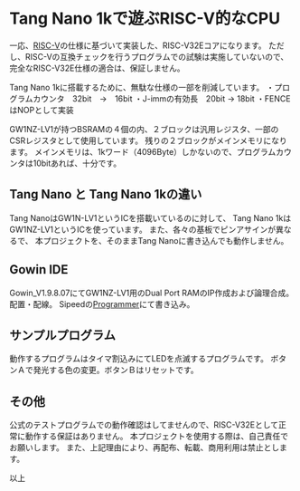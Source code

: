 
Tang Nano 1kで遊ぶRISC-V的なCPU
======================================

一応、[RISC-V](http://riscv.org/)の仕様に基づいて実装した、RISC-V32Eコアになります。
ただし、RISC-Vの互換チェックを行うプログラムでの試験は実施していないので、
完全なRISC-V32E仕様の適合は、保証しません。

Tang Nano 1kに搭載するために、無駄な仕様の一部を削減しています。
・プログラムカウンタ　32bit　→　16bit
・J-immの有効長　20bit → 18bit
・FENCEはNOPとして実装

GW1NZ-LV1が持つBSRAMの４個の内、２ブロックは汎用レジスタ、一部のCSRレジスタとして使用しています。
残りの２ブロックがメインメモリになります。
メインメモリは、1kワード（4096Byte）しかないので、プログラムカウンタは10bitあれば、十分です。



Tang Nano と Tang Nano 1kの違い
------------------------
Tang NanoはGW1N-LV1というICを搭載いているのに対して、
Tang Nano 1kはGW1NZ-LV1というICを使っています。
また、各々の基板でピンアサインが異なるで、
本プロジェクトを、そのままTang Nanoに書き込んでも動作しません。



Gowin IDE
------------------------
Gowin_V1.9.8.07にてGW1NZ-LV1用のDual Port RAMのIP作成および論理合成。配置・配線。
Sipeedの[Programmer](https://dl.sipeed.com/shareURL/TANG/programmer)にて書き込み。



サンプルプログラム
------------------------
動作するプログラムはタイマ割込みにてLEDを点滅するプログラムです。
ボタンＡで発光する色の変更。ボタンＢはリセットです。



その他
------------------------
公式のテストプログラムでの動作確認はしてませんので、RISC-V32Eとして正常に動作する保証はありません。
本プロジェクトを使用する際は、自己責任でお願いします。
また、上記理由により、再配布、転載、商用利用は禁止とします。



以上